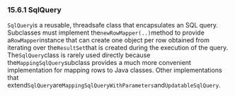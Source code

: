 ### 15.6.1 SqlQuery

`SqlQuery`is a reusable, threadsafe class that encapsulates an SQL query. Subclasses must implement the`newRowMapper(..)`method to provide a`RowMapper`instance that can create one object per row obtained from iterating over the`ResultSet`that is created during the execution of the query. The`SqlQuery`class is rarely used directly because the`MappingSqlQuery`subclass provides a much more convenient implementation for mapping rows to Java classes. Other implementations that extend`SqlQuery`are`MappingSqlQueryWithParameters`and`UpdatableSqlQuery`.


